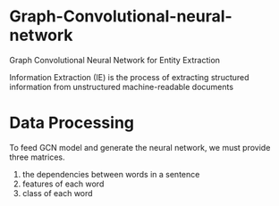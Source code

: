 # Graph-Convolutional-neural-network
Graph Convolutional Neural Network for Entity Extraction

Information Extraction (IE) is the process of extracting structured information from unstructured machine-readable documents 

# Data Processing
To feed GCN model and generate the neural network, we must provide three matrices.
1. the dependencies between words in a sentence
2. features of each word
3. class of each word
